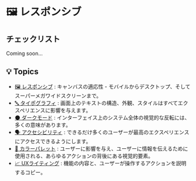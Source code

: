 # 🖼️ レスポンシブ

## チェックリスト

Coming soon...

## 💡 Topics

- [🖼️ レスポンシブ](/Topics/responsiveness.md) : キャンバスの適応性 - モバイルからデスクトップ、そしてスーパーメガワイドスクリーンまで。
- [🔤 タイポグラフィ](/Topics/typography.md) : 画面上のテキストの構造、外観、スタイルはすべてエクスペリエンスに影響を与えます。
- [🌑 ダークモード](/Topics/dark-mode.md) : インターフェイス上のシステム全体の視覚的な反転には、多くの意味があります。
- [🗣️ アクセシビリティ](/Topics/accessibility.md) : できるだけ多くのユーザーが最高のエクスペリエンスにアクセスできるようにします。
- [🎨 カラーパレット](/Topics/colors.md) : ユーザーに影響を与え、ユーザーに情報を伝えるために使用される、あらゆるアクションの背後にある視覚的要素。
- [📈 UXライティング](/Topics/ux-writing.md) : 機能の内容と、ユーザーが操作するアクションを説明するコピー。
